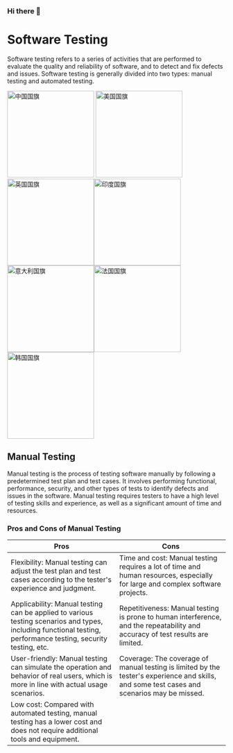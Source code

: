### Hi there 👋

<!--
**yingying-Aspecta/yingying-Aspecta** is a ✨ _special_ ✨ repository because its `README.md` (this file) appears on your GitHub profile.

Here are some ideas to get you started:

- 🔭 I’m currently working on ...
- 🌱 I’m currently learning ...
- 👯 I’m looking to collaborate on ...
- 🤔 I’m looking for help with ...
- 💬 Ask me about ...
- 📫 How to reach me: ...
- 😄 Pronouns: ...
- ⚡ Fun fact: ...
-->

# Software Testing

Software testing refers to a series of activities that are performed to evaluate the quality and reliability of software, and to detect and fix defects and issues. Software testing is generally divided into two types: manual testing and automated testing.

<img src="https://upload.wikimedia.org/wikipedia/commons/f/fa/Flag_of_the_People%27s_Republic_of_China.svg" alt="中国国旗" width="200"/> <img src="https://upload.wikimedia.org/wikipedia/en/a/a4/Flag_of_the_United_States.svg" alt="美国国旗" width="200"/><img src="https://upload.wikimedia.org/wikipedia/en/a/ae/Flag_of_the_United_Kingdom.svg" alt="英国国旗" width="200"/><img src="https://upload.wikimedia.org/wikipedia/en/4/41/Flag_of_India.svg" alt="印度国旗" width="200"/><img src="https://upload.wikimedia.org/wikipedia/en/0/03/Flag_of_Italy.svg" alt="意大利国旗" width="200"/><img src="https://upload.wikimedia.org/wikipedia/en/c/c3/Flag_of_France.svg" alt="法国国旗" width="200"/><img src="https://upload.wikimedia.org/wikipedia/commons/0/09/Flag_of_South_Korea.svg" alt="韩国国旗" width="200"/>

## Manual Testing

Manual testing is the process of testing software manually by following a predetermined test plan and test cases. It involves performing functional, performance, security, and other types of tests to identify defects and issues in the software. Manual testing requires testers to have a high level of testing skills and experience, as well as a significant amount of time and resources.

### Pros and Cons of Manual Testing

| Pros | Cons |
| --- | --- |
| Flexibility: Manual testing can adjust the test plan and test cases according to the tester's experience and judgment. | Time and cost: Manual testing requires a lot of time and human resources, especially for large and complex software projects. |
| Applicability: Manual testing can be applied to various testing scenarios and types, including functional testing, performance testing, security testing, etc. | Repetitiveness: Manual testing is prone to human interference, and the repeatability and accuracy of test results are limited. |
| User-friendly: Manual testing can simulate the operation and behavior of real users, which is more in line with actual usage scenarios. | Coverage: The coverage of manual testing is limited by the tester's experience and skills, and some test cases and scenarios may be missed. |
| Low cost: Compared with automated testing, manual testing has a lower cost and does not require additional tools and equipment. | |


